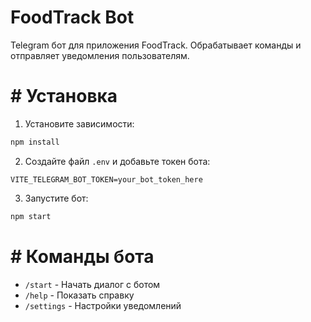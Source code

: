   # FoodTrack Bot

Telegram бот для приложения FoodTrack. Обрабатывает команды и отправляет уведомления пользователям.

  #  # Установка

1. Установите зависимости:
```bash
npm install
```

2. Создайте файл `.env` и добавьте токен бота:
```
VITE_TELEGRAM_BOT_TOKEN=your_bot_token_here
```

3. Запустите бот:
```bash
npm start
```

  #  # Команды бота

- `/start` - Начать диалог с ботом
- `/help` - Показать справку
- `/settings` - Настройки уведомлений
